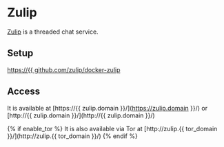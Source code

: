 # Zulip

[Zulip](https://github.com/zulip/zulip) is a threaded chat service.

## Setup

[https://{{ github.com/zulip/docker-zulip](https://github.com/zulip/docker-zulip)

## Access

It is available at [https://{{ zulip.domain }}/](https://zulip.domain }}/) or [http://{{ zulip.domain }}/](http://{{ zulip.domain }}/)

{% if enable_tor %}
It is also available via Tor at [http://zulip.{{ tor_domain }}/](http://zulip.{{ tor_domain }}/)
{% endif %}
